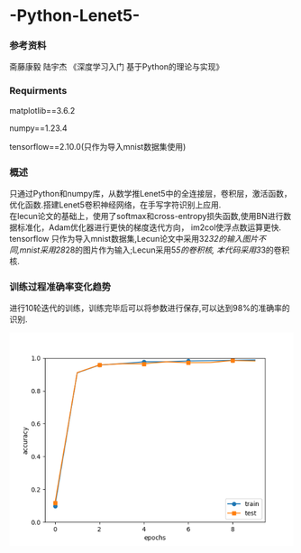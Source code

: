 # -Python-Lenet5-
### 参考资料
斋藤康毅 陆宇杰 《深度学习入门 基于Python的理论与实现》  
### Requirments
matplotlib==3.6.2 

numpy==1.23.4 

tensorflow==2.10.0(只作为导入mnist数据集使用)
### 概述
只通过Python和numpy库，从数学推Lenet5中的全连接层，卷积层，激活函数，优化函数.搭建Lenet5卷积神经网络，在手写字符识别上应用.  
在lecun论文的基础上，使用了softmax和cross-entropy损失函数,使用BN进行数据标准化，Adam优化器进行更快的梯度迭代方向，
im2col使浮点数运算更快.
tensorflow 只作为导入mnist数据集,Lecun论文中采用32*32的输入图片不同,mnist采用28*28的图片作为输入;Lecun采用5*5的卷积核,
本代码采用3*3的卷积核.
### 训练过程准确率变化趋势
进行10轮迭代的训练，训练完毕后可以将参数进行保存,可以达到98%的准确率的识别.

![](img.png)

